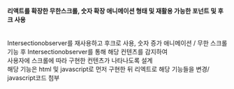 <strong>리액트를 확장한 무한스크롤, 숫자 확장 애니메이션 형태 및 재활용 가능한 포넌트 및 후크 사용</strong> <br><br><br>
Intersectionobserver를 재사용하고 후크로 사용, 숫자 증가 애니메이션 / 무한 스크롤 기능 후 Intersectionobserver를 통해 해당 컨텐츠를 감지하여 <br>
사용자에 스크롤에 따라 구현한 컨텐츠가 나타나도록 설계 <br>
해당 기능은 html 및 javascript로 먼저 구현한 뒤 리엑트로 해당 기능들을 변경/ javascript코드 첨부
